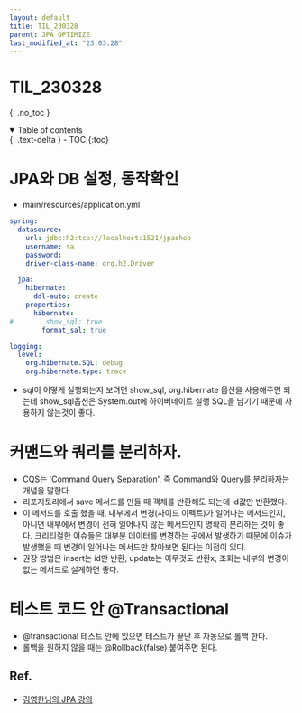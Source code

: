 ```yaml
---
layout: default
title: TIL_230328
parent: JPA OPTIMIZE
last_modified_at: "23.03.28"
---
```


# TIL_230328
{: .no_toc }

<details open markdown="block">
  <summary>
    Table of contents
  </summary>
  {: .text-delta }
- TOC
{:toc}
</details>

# JPA와 DB 설정, 동작확인
- main/resources/application.yml

```yml
spring:
  datasource:
    url: jdbc:h2:tcp://localhost:1521/jpashop
    username: sa
    password:
    driver-class-name: org.h2.Driver

  jpa:
    hibernate:
      ddl-auto: create
    properties:
      hibernate:
#        show_sql: true
        format_sal: true

logging:
  level:
    org.hibernate.SQL: debug
    org.hibernate.type: trace
```

- sql이 어떻게 실행되는지 보려면 show_sql, org.hibernate 옵션을 사용해주면 되는데 show_sql옵션은 System.out에 하이버네이트 실행 SQL을 남기기 때문에 사용하지 않는것이 좋다.

# 커맨드와 쿼리를 분리하자.
- CQS는 'Command Query Separation', 즉 Command와 Query를 분리하자는 개념을 말한다.
- 리포지토리에서 save 메서드를 만들 때 객체를 반환해도 되는데 id값만 반환했다.
- 이 메서드를 호출 했을 때, 내부에서 변경(사이드 이펙트)가 일어나는 메서드인지, 아니면 내부에서 변경이 전혀 일어나지 않는 메서드인지 명확히 분리하는 것이 좋다. 크리티컬한 이슈들은 대부분 데이터를 변경하는 곳에서 발생하기 때문에 이슈가 발생했을 때 변경이 일어나는 메서드만 찾아보면 된다는 이점이 있다.
- 권장 방법은 insert는 id만 반환, update는 아무것도 반환x, 조회는 내부의 변경이 없는 메서드로 설계하면 좋다. 

# 테스트 코드 안 @Transactional
- @transactional 테스트 안에 있으면 테스트가 끝난 후 자동으로 롤백 한다.
- 롤백을 원하지 않을 때는 @Rollback(false) 붙여주면 된다.


## Ref.
- <a href="https://www.inflearn.com/course/%EC%8A%A4%ED%94%84%EB%A7%81%EB%B6%80%ED%8A%B8-JPA-%ED%99%9C%EC%9A%A9-1/dashboard">김영한님의 JPA 강의</a>
